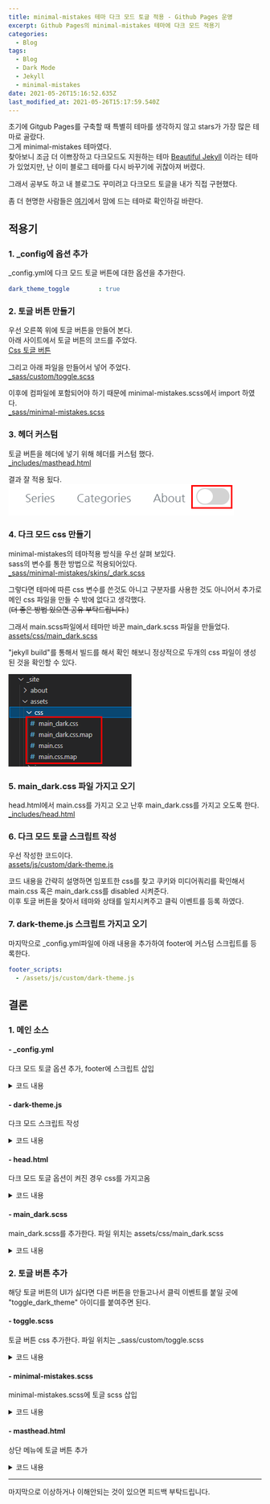 ```yaml
---
title: minimal-mistakes 테마 다크 모드 토글 적용 - Github Pages 운영
excerpt: Github Pages의 minimal-mistakes 테마에 다크 모드 적용기
categories:
  - Blog
tags:
  - Blog
  - Dark Mode
  - Jekyll
  - minimal-mistakes
date: 2021-05-26T15:16:52.635Z
last_modified_at: 2021-05-26T15:17:59.540Z
---
```


초기에 Gitgub Pages를 구축할 때 특별히 테마를 생각하지 않고 stars가 가장 많은 테마로 골랐다.  
그게 minimal-mistakes 테마였다.  
찾아보니 조금 더 이쁘장하고 다크모드도 지원하는 테마 [Beautiful Jekyll](https://beautifuljekyll.com/) 이라는 테마가 있었지만, 난 이미 블로그 테마를 다시 바꾸기에 귀찮아져 버렸다.  

그래서 공부도 하고 내 블로그도 꾸미려고 다크모드 토글을 내가 직접 구현했다.  

좀 더 현명한 사람들은 [여기](https://jekyllthemes.io/free)에서 맘에 드는 테마로 확인하길 바란다.  

## 적용기

### 1. _config에 옵션 추가

_config.yml에 다크 모드 토글 버튼에 대한 옵션을 추가한다.

```yml
dark_theme_toggle        : true
```

### 2. 토글 버튼 만들기

우선 오른쪽 위에 토글 버튼을 만들어 본다.  
아래 사이트에서 토글 버튼의 코드를 주었다.  
[Css 토글 버튼](https://codepen.io/mallendeo/pen/eLIiG)

그리고 아래 파일을 만들어서 넣어 주었다.  
[_sass/custom/toggle.scss](#--togglescss)

이후에 컴파일에 포함되어야 하기 때문에 minimal-mistakes.scss에서 import 하였다.  
[_sass/minimal-mistakes.scss](#--minimal-mistakesscss)

### 3. 헤더 커스텀

토글 버튼을 헤더에 넣기 위해 헤더를 커스텀 했다.  
[_includes/masthead.html](#--mastheadhtml)

결과 잘 적용 됬다.  
![togglebutton](/assets/image/2021-05-27-toggle-dark-mode/20210529_124250.png)

### 4. 다크 모드 css 만들기

minimal-mistakes의 테마적용 방식을 우선 살펴 보있다.  
sass의 변수를 통한 방법으로 적용되어있다.  
[_sass/minimal-mistakes/skins/_dark.scss](https://github.com/etch-cure/etch-cure.github.io/blob/a11415e8d8b0b55ef363aa21343aabaeb2b186cf/_sass/minimal-mistakes/skins/_dark.scss)

그렇다면 테마에 따른 css 변수를 쓴것도 아니고 구분자를 사용한 것도 아니어서
추가로 메인 css 파일을 만들 수 밖에 없다고 생각했다.  
(~~더 좋은 방법 있으면 공유 부탁드립니다.~~)

그래서 main.scss파일에서 테마만 바꾼 main_dark.scss 파일을 만들었다.  
[assets/css/main_dark.scss](#--main_darkscss)

"jekyll build"를 통해서 빌드를 해서 확인 해보니 정상적으로 두개의 css 파일이 생성된 것을 확인할 수 있다.  

![togglebutton](/assets/image/2021-05-27-toggle-dark-mode/20210529_131709.png)

### 5. main_dark.css 파일 가지고 오기

head.html에서 main.css를 가지고 오고 난후 main_dark.css를 가지고 오도록 한다.  
[_includes/head.html](#--headhtml)

### 6. 다크 모드 토글 스크립트 작성

우선 작성한 코드이다.  
[assets/js/custom/dark-theme.js](#--dark-themejs)

코드 내용을 간략히 설명하면 임포트한 css를 찾고 쿠키와 미디어쿼리를 확인해서
main.css 혹은 main_dark.css를 disabled 시켜준다.  
이후 토글 버튼을 찾아서 테마와 상태를 일치시켜주고 클릭 이벤트를 등록 하였다.  

### 7. dark-theme.js 스크립트 가지고 오기

마지막으로 _config.yml파일에 아래 내용을 추가하여 footer에 커스텀 스크립트를 등록한다.

```yml
footer_scripts:
  - /assets/js/custom/dark-theme.js
```

## 결론

### 1. 메인 소스

#### - _config.yml

다크 모드 토글 옵션 추가, footer에 스크립트 삽입  

<details>
<summary>코드 내용</summary>
<div markdown="1">

```yml
# _config.yml
dark_theme_toggle        : true # 다크 모드 토글 기능 추가
footer_scripts:
  - /assets/js/custom/dark-theme.js
```

</div>
</details>

#### - dark-theme.js

다크 모드 스크립트 작성  

<details>
<summary>코드 내용</summary>
<div markdown="1">

```js
/* assets/js/custom/dark-theme.js */

var defaultTheme = [...document.styleSheets].find(style => /(main.css)$/.test(style.href))
var darkTheme = [...document.styleSheets].find(style => /(main_dark.css)$/.test(style.href))

if (darkTheme) {
    const darkModeCookie = document.cookie
        .split('; ')
        .find(co => co.startsWith('MDARK='))
    if (darkModeCookie !== undefined) {
        const dmodeValue = darkModeCookie.split('=')[1]
        darkTheme.disabled = dmodeValue !== 'Y'
        defaultTheme.disabled = dmodeValue === 'Y'
    } else {
        if (matchMedia('(prefers-color-scheme: dark)').matches) {
            darkTheme.disabled = false
            defaultTheme.disabled = true
        } else {
            darkTheme.disabled = true
            defaultTheme.disabled = false
        }
        document.cookie = `MDARK=${darkTheme.disabled ? 'N' : 'Y'}; path=/;`
    }

    let toggleThemeBtn = document.getElementById("toggle_dark_theme")
    if (toggleThemeBtn) {
        toggleThemeBtn.checked = defaultTheme.disabled
    }

    let changeTheme = () => {
        darkTheme.disabled = !darkTheme.disabled
        defaultTheme.disabled = !darkTheme.disabled
        document.cookie = `MDARK=${darkTheme.disabled ? 'N' : 'Y'}; path=/;`
    }

    toggleThemeBtn.addEventListener('click', changeTheme)
}

```

</div>
</details>

#### - head.html

다크 모드 토글 옵션이 켜진 경우 css를 가지고옴  

<details>
<summary>코드 내용</summary>
<div markdown="1">

```md
<!-- For all browsers -->
<link rel="stylesheet" href="{{ '/assets/css/main.css' | relative_url }}">
<!-- darkmode css -->
{% raw %}{% if site.dark_theme_toggle == true %}{% endraw %}
<link rel="stylesheet" href="{{ '/assets/css/main_dark.css' }}">
{% raw %}{% endif %}{% endraw %}

<!-- ... -->
```

</div>
</details>

#### - main_dark.scss

main_dark.scss를 추가한다. 파일 위치는 assets/css/main_dark.scss  

<details>
<summary>코드 내용</summary>
<div markdown="1">

```scss
---
# Only the main Sass file needs front matter (the dashes are enough)
---

@charset "utf-8";

@import "minimal-mistakes/skins/{{ 'dark' }}";
@import "minimal-mistakes"; // main partials

```

</div>
</details>

### 2. 토글 버튼 추가

해당 토글 버튼의 UI가 싫다면 다른 버튼을 만들고나서 클릭 이벤트를 붙일 곳에 "toggle_dark_theme" 아이디를 붙여주면 된다.  

#### - toggle.scss

토글 버튼 css 추가한다. 파일 위치는 _sass/custom/toggle.scss  

<details>
<summary>코드 내용</summary>
<div markdown="1">

```scss
.tgl {
    display: none;

    // add default box-sizing for this scope
    &,
    &:after,
    &:before,
    & *,
    & *:after,
    & *:before,
    & + .tgl-btn {
        box-sizing: border-box;
        &::selection {
            background: none;
        }
    }

    + .tgl-btn {
        outline: 0;
        display: block;
        width: 3em;
        height: 1.5em;
        position: relative;
        cursor: pointer;
        user-select: none;
        &:after,
        &:before {
            position: relative;
            display: block;
            content: "";
            width: 50%;
            height: 100%;
        }

        &:after {
            left: 0;
        }

        &:before {
            display: none;
        }
    }

    &:checked + .tgl-btn:after {
        left: 50%;
    }
}

.tgl-light {
    + .tgl-btn {
        background: lightgray;
        border-radius: 1.5em;
        padding: 2px;
        transition: all 0.4s ease;
        &:after {
            border-radius: 50%;
            background: white;
            transition: all 0.2s ease;
        }
    }

    &:checked + .tgl-btn {
        background: gray;
    }
}

```

</div>
</details>

#### - minimal-mistakes.scss

minimal-mistakes.scss에 토글 scss 삽입  

<details>
<summary>코드 내용</summary>
<div markdown="1">

```scss
/* ... */

/* Components */
@import "minimal-mistakes/buttons";
@import "minimal-mistakes/notices";
@import "minimal-mistakes/masthead";
@import "minimal-mistakes/navigation";
@import "minimal-mistakes/footer";
@import "minimal-mistakes/search";
@import "minimal-mistakes/syntax";

/* 토글 버튼 스타일 */
@import "custom/toggle.scss";

/* ... */
```

</div>
</details>

#### - masthead.html

상단 메뉴에 토글 버튼 추가

<details>
<summary>코드 내용</summary>
<div markdown="1">

```md

<!-- ... -->

{% raw %}{% if site.search == true %}{% endraw %}
<button class="search__toggle" type="button">
    <span class="visually-hidden">{% raw %}{{ site.data.ui-text[site.locale].search_label | default: "Toggle search" }}{% endraw %}</span>
    <svg class="icon" width="16" height="16" xmlns="http://www.w3.org/2000/svg" viewBox="0 0 15.99 16">
    <path d="M15.5,13.12L13.19,10.8a1.69,1.69,0,0,0-1.28-.55l-0.06-.06A6.5,6.5,0,0,0,5.77,0,6.5,6.5,0,0,0,2.46,11.59a6.47,6.47,0,0,0,7.74.26l0.05,0.05a1.65,1.65,0,0,0,.5,1.24l2.38,2.38A1.68,1.68,0,0,0,15.5,13.12ZM6.4,2A4.41,4.41,0,1,1,2,6.4,4.43,4.43,0,0,1,6.4,2Z" transform="translate(-.01)"></path>
    </svg>
</button>
{% raw %}{% endif %}{% endraw %}
<!-- 다크 모드 토글 버튼 -->
{% raw %}{% if site.dark_theme_toggle == true %}{% endraw %}
<input id="toggle_dark_theme" class="tgl tgl-light" type="checkbox">
<label for="toggle_dark_theme" class="tgl-btn"></label>
{% raw %}{% endif %}{% endraw %}
<button class="greedy-nav__toggle hidden" type="button">
    <span class="visually-hidden">{% raw %}{{ site.data.ui-text[site.locale].menu_label | default: "Toggle menu" }}{% endraw %}</span>
    <div class="navicon"></div>
</button>

<!-- ... -->
```

</div>
</details>

---

마지막으로 이상하거나 이해안되는 것이 있으면 피드백 부탁드립니다.
